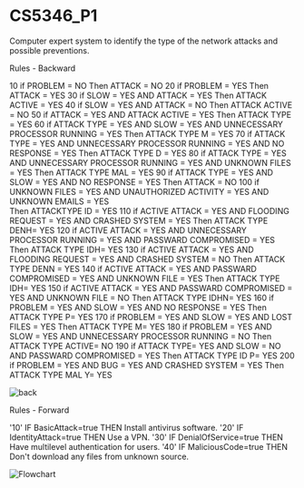 # CS5346_P1
Computer expert system to identify the type of the network attacks and possible preventions.

Rules - Backward

10 if PROBLEM = NO
	Then ATTACK = NO
20 if PROBLEM = YES
	Then ATTACK = YES
30 if SLOW = YES AND
	ATTACK = YES
	Then ATTACK ACTIVE = YES
40 if SLOW = YES AND
	ATTACK = NO
	Then ATTACK ACTIVE = NO
50 if ATTACK = YES AND
	ATTACK ACTIVE = YES
	Then ATTACK TYPE = YES
60 if ATTACK TYPE = YES AND
	SLOW = YES AND
	UNNECESSARY PROCESSOR RUNNING = YES
	Then ATTACK TYPE M = YES
70 if ATTACK TYPE = YES AND
	UNNECESSARY PROCESSOR RUNNING = YES AND
	NO RESPONSE = YES
	Then ATTACK TYPE D = YES
80 if ATTACK TYPE = YES AND
	UNNECESSARY PROCESSOR RUNNING = YES AND
	UNKNOWN FILES = YES
	Then ATTACK TYPE MAL = YES 
90 if ATTACK TYPE = YES AND
	SLOW = YES AND
	NO RESPONSE = YES
	Then ATTACK = NO
100 if 	UNKNOWN FILES = YES AND
	UNAUTHORIZED ACTIVITY = YES AND
	UNKNOWN EMAILS = YES	
Then ATTACKTYPE ID  = YES
110 if ACTIVE ATTACK = YES AND
	FLOODING REQUEST = YES AND
	CRASHED SYSTEM = YES
	Then ATTACK TYPE DENH= YES
120 if ACTIVE ATTACK = YES AND
	UNNECESSARY PROCESSOR RUNNING = YES AND
	PASSWARD COMPROMISED = YES
	Then ATTACK TYPE IDH= YES
130 if ACTIVE ATTACK = YES AND
	FLOODING REQUEST = YES AND
	CRASHED SYSTEM = NO
	Then ATTACK TYPE DENN = YES
140 if ACTIVE ATTACK = YES AND
	PASSWARD COMPROMISED = YES AND
	UNKNOWN FILE = YES
	Then ATTACK TYPE IDH= YES
150 if ACTIVE ATTACK = YES AND
	PASSWARD COMPROMISED = YES AND
	UNKNOWN FILE = NO
	Then ATTACK TYPE IDHN= YES
160 if PROBLEM = YES AND
	SLOW = YES AND
	NO RESPONSE = YES
	Then ATTACK TYPE P= YES
170 if PROBLEM = YES AND
	SLOW = YES AND
	LOST FILES = YES
	Then ATTACK TYPE M= YES
180 if PROBLEM = YES AND
	SLOW = YES AND
	UNNECESSARY PROCESSOR RUNNING = NO
	Then ATTACK TYPE ACTIVE= NO
190 if ATTACK TYPE= YES AND
	SLOW = NO AND
	PASSWARD COMPROMISED = YES
	Then ATTACK  TYPE ID P= YES
200 if PROBLEM = YES AND
	BUG = YES AND
	CRASHED SYSTEM = YES
	Then ATTACK TYPE MAL Y= YES



![back](https://user-images.githubusercontent.com/25388169/221639239-a901d24c-7c92-4374-9985-5903e333852f.jpg)

Rules - Forward

'10' IF BasicAttack=true THEN Install antivirus software.
'20' IF IdentityAttack=true THEN Use a VPN.
'30' IF DenialOfService=true THEN Have multilevel authentication for users.
'40' IF MaliciousCode=true THEN Don't download any files from unknown source. 


![Flowchart](https://user-images.githubusercontent.com/48315412/221646321-55f41885-0f66-4418-bd88-5103e48a38c8.png)

